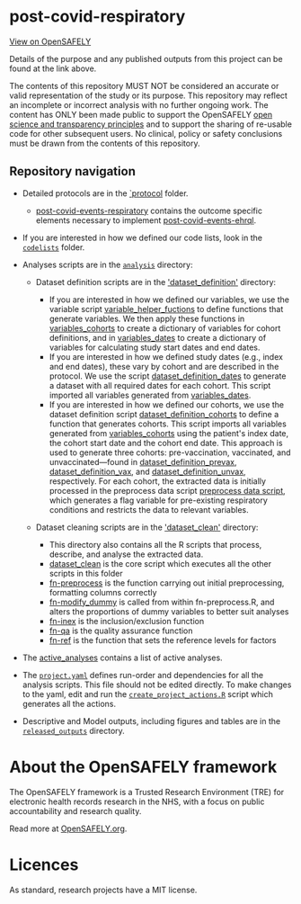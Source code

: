# post-covid-respiratory

[View on OpenSAFELY](https://jobs.opensafely.org/repo/https%253A%252F%252Fgithub.com%252Fopensafely%252Fpost-covid-respiratory/)

Details of the purpose and any published outputs from this project can be found at the link above.

The contents of this repository MUST NOT be considered an accurate or valid representation of the study or its purpose. 
This repository may reflect an incomplete or incorrect analysis with no further ongoing work.
The content has ONLY been made public to support the OpenSAFELY [open science and transparency principles](https://www.opensafely.org/about/#contributing-to-best-practice-around-open-science) and to support the sharing of re-usable code for other subsequent users.
No clinical, policy or safety conclusions must be drawn from the contents of this repository.

## Repository navigation

-   Detailed protocols are in the [`protocol](./protocol/) folder.

    - [post-covid-events-respiratory](protocol/post-covid-events-respiratory.pdf) contains the outcome specific elements necessary to implement [post-covid-events-ehrql](protocol/post-covid-events-ehrql.pdf).

-   If you are interested in how we defined our code lists, look in the [`codelists`](./codelists) folder.

-   Analyses scripts are in the [`analysis`](./analysis) directory:

    -   Dataset definition scripts are in the ['dataset_definition'](./analysis/dataset_definition/) directory:

        -   If you are interested in how we defined our variables, we use the variable script [variable_helper_fuctions](analysis/dataset_definition/variable_helper_functions.py) to define functions that generate variables. We then apply these functions in [variables_cohorts](analysis/variables_cohorts.py) to create a dictionary of variables for cohort definitions, and in [variables_dates](analysis/dataset_definition/variables_dates.py) to create a dictionary of variables for calculating study start dates and end dates.
        -   If you are interested in how we defined study dates (e.g., index and end dates), these vary by cohort and are described in the protocol. We use the script [dataset_definition_dates](analysis/dataset_definition/dataset_definition_dates.py) to generate a dataset with all required dates for each cohort. This script imported all variables generated from [variables_dates](analysis/dataset_definition/variables_dates.py).
        -   If you are interested in how we defined our cohorts, we use the dataset definition script [dataset_definition_cohorts](analysis/dataset_definition/dataset_definition_cohorts.py) to define a function that generates cohorts. This script imports all variables generated from [variables_cohorts](analysis/dataset_definition/variables_cohorts.py) using the patient's index date, the cohort start date and the cohort end date. This approach is used to generate three cohorts: pre-vaccination, vaccinated, and unvaccinated—found in [dataset_definition_prevax](analysis/dataset_definition/dataset_definition_prevax.py), [dataset_definition_vax](analysis/dataset_definition/dataset_definition_vax.py), and [dataset_definition_unvax](analysis/dataset_definition/dataset_definition_unvax.py), respectively. For each cohort, the extracted data is initially processed in the preprocess data script [preprocess data script](analysis/preprocess/preprocess_data.R), which generates a flag variable for pre-existing respiratory conditions and restricts the data to relevant variables.

    -   Dataset cleaning scripts are in the ['dataset_clean'](./analysis/dataset_clean/) directory:
        -   This directory also contains all the R scripts that process, describe, and analyse the extracted data.
        -   [dataset_clean](analysis/dataset_clean/dataset_clean.R) is the core script which executes all the other scripts in this folder
        -   [fn-preprocess](analysis/dataset_clean/fn-preprocess.R) is the function carrying out initial preprocessing, formatting columns correctly
        -   [fn-modify_dummy](analysis/dataset_clean/fn-modify_dummy.R) is called from within fn-preprocess.R, and alters the proportions of dummy variables to better suit analyses
        -   [fn-inex](analysis/dataset_clean/fn-inex.R) is the inclusion/exclusion function
        -   [fn-qa](analysis/dataset_clean/fn-qa.R) is the quality assurance function
        -   [fn-ref](analysis/dataset_clean/fn-ref.R) is the function that sets the reference levels for factors 

-   The [active_analyses](lib/active_analyses.rds) contains a list of active analyses.

-   The [`project.yaml`](./project.yaml) defines run-order and dependencies for all the analysis scripts. This file should not be edited directly. To make changes to the yaml, edit and run the [`create_project_actions.R`](analysis/create_project_actions.R) script which generates all the actions.

-   Descriptive and Model outputs, including figures and tables are in the [`released_outputs`](./release_outputs) directory.

# About the OpenSAFELY framework

The OpenSAFELY framework is a Trusted Research Environment (TRE) for electronic
health records research in the NHS, with a focus on public accountability and
research quality.

Read more at [OpenSAFELY.org](https://opensafely.org).

# Licences
As standard, research projects have a MIT license. 